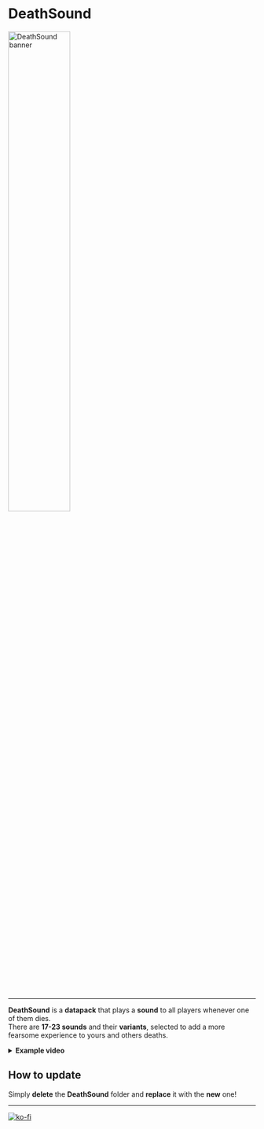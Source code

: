# DeathSound

<img src="https://github.com/El-Kavio/DeathSound/assets/140896938/2bcd8e82-de53-4162-93c9-1f0cc6aa8959" alt="DeathSound banner" width="50%">

---

**DeathSound** is a **datapack** that plays a **sound** to all players whenever one of them dies.<br>
There are **17-23 sounds** and their **variants**, selected to add a more fearsome experience to yours and others deaths.

<details><summary><b>Example video</b></summary>
  
https://github.com/El-Kavio/DeathSound/assets/140896938/d3ca3724-9d15-4743-9222-a49732d3b66e

</details>

## How to update

Simply **delete** the **DeathSound** folder and **replace** it with the **new** one!

---

[![ko-fi](https://ko-fi.com/img/githubbutton_sm.svg)](https://ko-fi.com/kavio)
